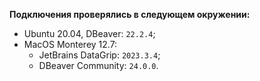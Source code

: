 **Подключения проверялись в следующем окружении:**

* Ubuntu 20.04, DBeaver: `22.2.4`;
* MacOS Monterey 12.7:
  * JetBrains DataGrip: `2023.3.4`;
  * DBeaver Community: `24.0.0`.
